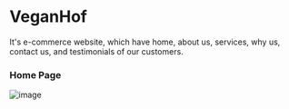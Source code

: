 # VeganHof
It's e-commerce website, which have home, about us, services, why us, contact us, and testimonials of our customers.
### Home Page
![image](https://github.com/deepak14ri/VeganHof/assets/49471265/0c43cbcf-39e5-488a-87e3-06552c306bf8)
